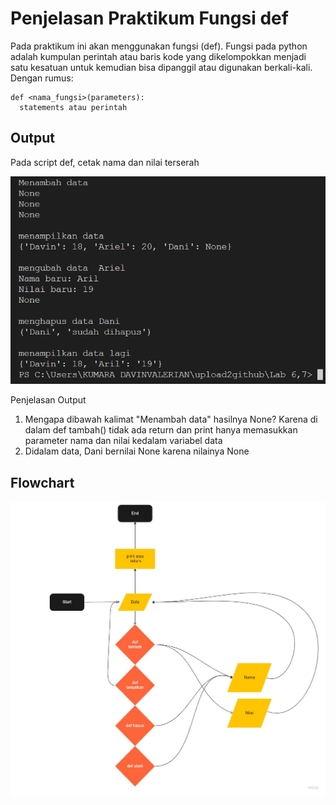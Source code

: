 # Penjelasan Praktikum Fungsi def
Pada praktikum ini akan menggunakan fungsi (def). Fungsi pada python adalah kumpulan perintah atau baris kode yang dikelompokkan menjadi satu kesatuan untuk kemudian bisa dipanggil atau digunakan berkali-kali. 
Dengan rumus:
```
def <nama_fungsi>(parameters):
  statements atau perintah
```
## Output
Pada script def, cetak nama dan nilai terserah

![def](fotodef/fotodef.png)

Penjelasan Output
1. Mengapa dibawah kalimat "Menambah data" hasilnya None? Karena di dalam def tambah() tidak ada return dan print hanya memasukkan parameter nama dan nilai kedalam variabel data
2. Didalam data, Dani bernilai None karena nilainya None

## Flowchart

![flow](fotodef/fotoflow.jpg)
